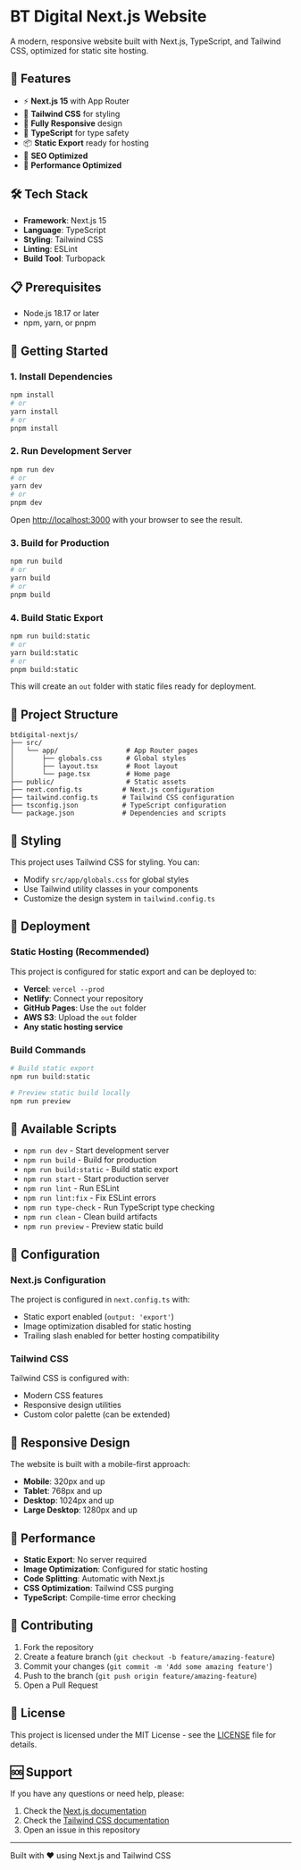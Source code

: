 # BT Digital Next.js Website

A modern, responsive website built with Next.js, TypeScript, and Tailwind CSS, optimized for static site hosting.

## 🚀 Features

- ⚡ **Next.js 15** with App Router
- 🎨 **Tailwind CSS** for styling
- 📱 **Fully Responsive** design
- 🔧 **TypeScript** for type safety
- 📦 **Static Export** ready for hosting
- 🎯 **SEO Optimized**
- 🚀 **Performance Optimized**

## 🛠️ Tech Stack

- **Framework**: Next.js 15
- **Language**: TypeScript
- **Styling**: Tailwind CSS
- **Linting**: ESLint
- **Build Tool**: Turbopack

## 📋 Prerequisites

- Node.js 18.17 or later
- npm, yarn, or pnpm

## 🚀 Getting Started

### 1. Install Dependencies

```bash
npm install
# or
yarn install
# or
pnpm install
```

### 2. Run Development Server

```bash
npm run dev
# or
yarn dev
# or
pnpm dev
```

Open [http://localhost:3000](http://localhost:3000) with your browser to see the result.

### 3. Build for Production

```bash
npm run build
# or
yarn build
# or
pnpm build
```

### 4. Build Static Export

```bash
npm run build:static
# or
yarn build:static
# or
pnpm build:static
```

This will create an `out` folder with static files ready for deployment.

## 📁 Project Structure

```
btdigital-nextjs/
├── src/
│   └── app/                 # App Router pages
│       ├── globals.css      # Global styles
│       ├── layout.tsx       # Root layout
│       └── page.tsx         # Home page
├── public/                  # Static assets
├── next.config.ts          # Next.js configuration
├── tailwind.config.ts      # Tailwind CSS configuration
├── tsconfig.json           # TypeScript configuration
└── package.json            # Dependencies and scripts
```

## 🎨 Styling

This project uses Tailwind CSS for styling. You can:

- Modify `src/app/globals.css` for global styles
- Use Tailwind utility classes in your components
- Customize the design system in `tailwind.config.ts`

## 🚀 Deployment

### Static Hosting (Recommended)

This project is configured for static export and can be deployed to:

- **Vercel**: `vercel --prod`
- **Netlify**: Connect your repository
- **GitHub Pages**: Use the `out` folder
- **AWS S3**: Upload the `out` folder
- **Any static hosting service**

### Build Commands

```bash
# Build static export
npm run build:static

# Preview static build locally
npm run preview
```

## 📝 Available Scripts

- `npm run dev` - Start development server
- `npm run build` - Build for production
- `npm run build:static` - Build static export
- `npm run start` - Start production server
- `npm run lint` - Run ESLint
- `npm run lint:fix` - Fix ESLint errors
- `npm run type-check` - Run TypeScript type checking
- `npm run clean` - Clean build artifacts
- `npm run preview` - Preview static build

## 🔧 Configuration

### Next.js Configuration

The project is configured in `next.config.ts` with:

- Static export enabled (`output: 'export'`)
- Image optimization disabled for static hosting
- Trailing slash enabled for better hosting compatibility

### Tailwind CSS

Tailwind CSS is configured with:

- Modern CSS features
- Responsive design utilities
- Custom color palette (can be extended)

## 📱 Responsive Design

The website is built with a mobile-first approach:

- **Mobile**: 320px and up
- **Tablet**: 768px and up
- **Desktop**: 1024px and up
- **Large Desktop**: 1280px and up

## 🎯 Performance

- **Static Export**: No server required
- **Image Optimization**: Configured for static hosting
- **Code Splitting**: Automatic with Next.js
- **CSS Optimization**: Tailwind CSS purging
- **TypeScript**: Compile-time error checking

## 🤝 Contributing

1. Fork the repository
2. Create a feature branch (`git checkout -b feature/amazing-feature`)
3. Commit your changes (`git commit -m 'Add some amazing feature'`)
4. Push to the branch (`git push origin feature/amazing-feature`)
5. Open a Pull Request

## 📄 License

This project is licensed under the MIT License - see the [LICENSE](LICENSE) file for details.

## 🆘 Support

If you have any questions or need help, please:

1. Check the [Next.js documentation](https://nextjs.org/docs)
2. Check the [Tailwind CSS documentation](https://tailwindcss.com/docs)
3. Open an issue in this repository

---

Built with ❤️ using Next.js and Tailwind CSS